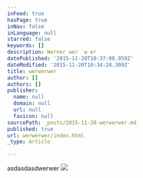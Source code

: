 ```yaml
---
inFeed: true
hasPage: true
inNav: false
inLanguage: null
starred: false
keywords: []
description: Werner wer  w er
datePublished: '2015-11-20T10:37:08.959Z'
dateModified: '2015-11-20T10:34:28.309Z'
title: werwerwer
author: []
authors: []
publisher:
  name: null
  domain: null
  url: null
  favicon: null
sourcePath: _posts/2015-11-20-werwerwer.md
published: true
url: werwerwer/index.html
_type: Article

---
```

asdasdasdwerwer
![](https://the-grid-user-content.s3-us-west-2.amazonaws.com/cb983f39-9cc9-43f7-a041-0ba83635d240.png)